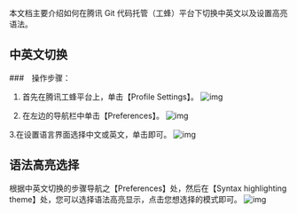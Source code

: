 本文档主要介绍如何在腾讯 Git 代码托管（工蜂）平台下切换中英文以及设置高亮语法。

## 中英文切换
###　操作步骤：
1. 首先在腾讯工蜂平台上，单击【Profile Settings】。
![img](https://main.qcloudimg.com/raw/1ec1095347512f2ab9a6a297ddf0a3de.png)

2. 在左边的导航栏中单击【Preferences】。
![img](https://main.qcloudimg.com/raw/53f5ca5c080ed9dc277493a165de0e61.png)

3.在设置语言界面选择中文或英文，单击即可。
![img](https://main.qcloudimg.com/raw/2f438318573624a8eda5b27f6bc0a9cc.png)

   

## 语法高亮选择

根据中英文切换的步骤导航之【Preferences】处，然后在【Syntax highlighting theme】处，您可以选择语法高亮显示，点击您想选择的模式即可。 
![img](https://main.qcloudimg.com/raw/abf2955db179de5116e6c530d843b8a1.png)
